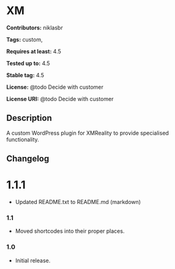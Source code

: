 # XM
**Contributors:** niklasbr

**Tags:** custom,

**Requires at least:** 4.5

**Tested up to:** 4.5

**Stable tag:** 4.5

**License:** @todo Decide with customer

**License URI:** @todo Decide with customer

## Description

A custom WordPress plugin for XMReality to provide specialised functionality.

## Changelog

# 1.1.1
 * Updated README.txt to README.md (markdown)

### 1.1
 * Moved shortcodes into their proper places.

### 1.0
 * Initial release.
